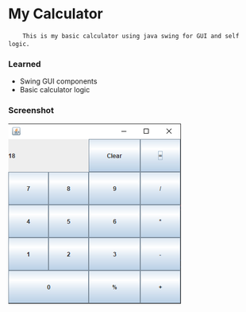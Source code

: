 # My Calculator
        This is my basic calculator using java swing for GUI and self logic.

### Learned
  - Swing GUI components
  - Basic calculator logic


### Screenshot
![Screenshot](calc.PNG)

